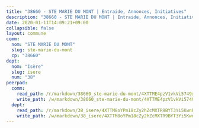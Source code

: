 ```yaml
---
title: "38660 - STE MARIE DU MONT | Entraide, Annonces, Initiatives"
description: "38660 - STE MARIE DU MONT | Entraide, Annonces, Initiatives"
date: 2020-01-11T14:09:21+09:00
collapsible: false
layout: commune
comm:
  nom: "STE MARIE DU MONT"
  slug: ste-marie-du-mont
  cp: "38660"
dept:
  nom: "Isère"
  slug: isere
  num: "38"
peerpad:
  comm:
    read_path: /r/markdown/38660_ste-marie-du-mont/4XTTME4pzV1vkVi5749xsQrG7boxRXG4HFYizBMvDDYAhU96R
    write_path: /w/markdown/38660_ste-marie-du-mont/4XTTME4pzV1vkVi5749xsQrG7boxRXG4HFYizBMvDDYAhU96R-K3TgUKSrbPrartaM3E6rnNTPy8tA4Db1HR5uCesBwgwKQNnAkDkNq4LhaXif4MeTbpiTF2NsEMQdnPUZm55297MxDfN4tK9WYNQk4x5JEL3QHiT9x4KBpEw3pgn3ZzjJuRWK2muK
  dept:
    read_path: /r/markdown/38_isere/4XTTM8oYPm18cZy2hZcMXTR9BYT3Yi5KwnFvpXu1TXaRq7Q3V
    write_path: /w/markdown/38_isere/4XTTM8oYPm18cZy2hZcMXTR9BYT3Yi5KwnFvpXu1TXaRq7Q3V-K3TgUoSzs2JpJwfbzBvgU8N95mHo7JXz7NbEctNRM3EDb2iYHA4maKm3pRQwmboULLPnLFTEhRgTawPTWpmxTxKbTwDgAEzA9tUHjpudQTWdKWfdVSegAo77eCwhXTaVG7AyUZEs
---
```


